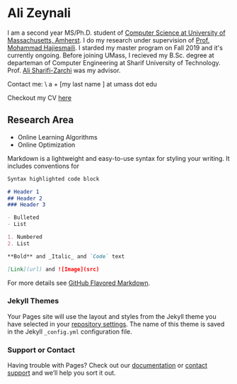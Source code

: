 # Ali Zeynali

I am a second year MS/Ph.D. student of [Computer Science at University of Massachusetts, Amherst](https://www.cics.umass.edu/). I do my research under supervision of [Prof. Mohammad Hajiesmaili](https://groups.cs.umass.edu/hajiesmaili/). I starded my master program on Fall 2019 and it's currently ongoing. Before joining UMass, I recieved my B.Sc. degree at departeman of Computer Engineering at Sharif University of Technology. Prof. [Ali Sharifi-Zarchi](http://ce.sharif.edu/faculty/ali-sharifi-zarchi/) was my advisor. 

Contact me: \ a + \[my last name \] at umass dot edu 

Checkout my CV [here](https://github.com/ZeynaliAli/home/blob/master/files/Ali_Zeynali_CV.pdf)

## Research Area
* Online Learning Algorithms
* Online Optimization


Markdown is a lightweight and easy-to-use syntax for styling your writing. It includes conventions for

```markdown
Syntax highlighted code block

# Header 1
## Header 2
### Header 3

- Bulleted
- List

1. Numbered
2. List

**Bold** and _Italic_ and `Code` text

[Link](url) and ![Image](src)
```

For more details see [GitHub Flavored Markdown](https://guides.github.com/features/mastering-markdown/).

### Jekyll Themes

Your Pages site will use the layout and styles from the Jekyll theme you have selected in your [repository settings](https://github.com/ZeynaliAli/home/settings). The name of this theme is saved in the Jekyll `_config.yml` configuration file.

### Support or Contact

Having trouble with Pages? Check out our [documentation](https://docs.github.com/categories/github-pages-basics/) or [contact support](https://github.com/contact) and we’ll help you sort it out.
